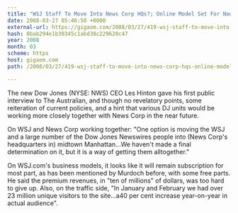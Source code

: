 ```yaml
---
title: "WSJ Staff To Move Into News Corp HQs?; Online Model Set For Now"
date: 2008-03-27 05:46:50 +0000
external-url: https://gigaom.com/2008/03/27/419-wsj-staff-to-move-into-news-corp-hqs-online-model-set-for-now/
hash: 0bab294e1b30345c1abd38c229620c47
year: 2008
month: 03
scheme: https
host: gigaom.com
path: /2008/03/27/419-wsj-staff-to-move-into-news-corp-hqs-online-model-set-for-now/

---
```


The new Dow Jones (NYSE: NWS) CEO Les Hinton gave his first public interview to The Australian, and though no revelatory points, some reiteration of current policies, and a hint that various DJ units would be working more closely together with News Corp in the near future.



On WSJ and News Corp working together: "One option is moving the WSJ and a large number of the Dow Jones Newswires people into (News Corp's headquarters in) midtown Manhattan...We haven't made a final determination on it, but it is a way of getting them alltogether."



On WSJ.com's business models, it looks like it will remain subscription for most part, as has been mentioned by Murdoch before, with some free parts. He said the premium revenues, in "ten of millions" of dollars, was too hard to give up. Also, on the traffic side, "In January and February we had over 23 million unique visitors to the site...a40 per cent increase year-on-year in actual audience".

